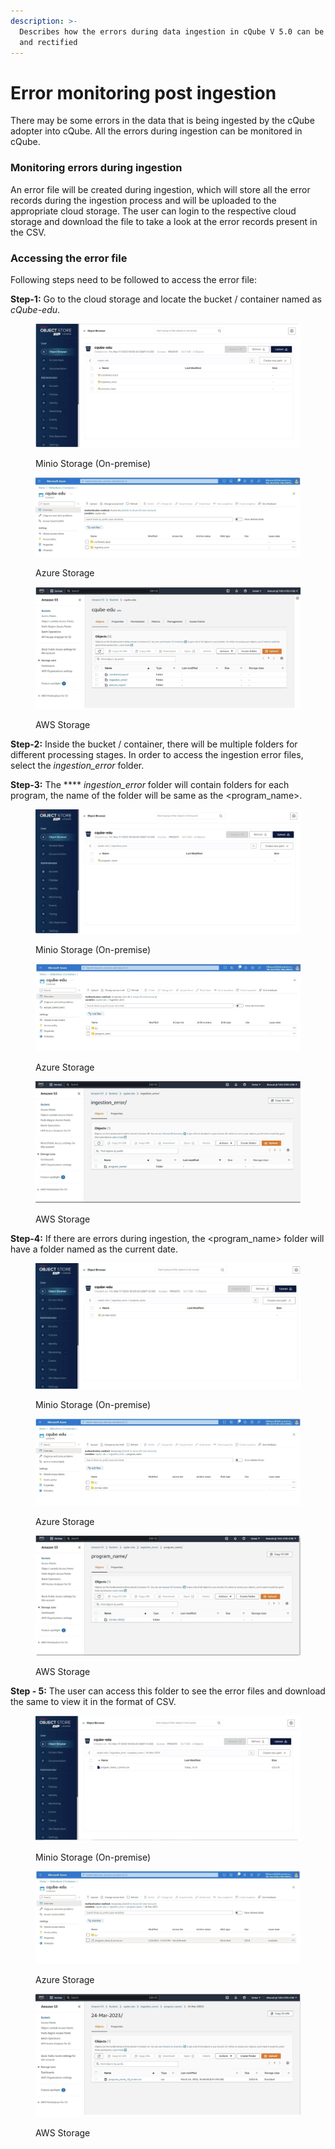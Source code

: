 ```yaml
---
description: >-
  Describes how the errors during data ingestion in cQube V 5.0 can be monitored
  and rectified
---
```


# Error monitoring post ingestion

There may be some errors in the data that is being ingested by the cQube adopter into cQube. All the errors during ingestion can be monitored in cQube.

### Monitoring errors during ingestion

An error file will be created during ingestion, which will store all the error records during the ingestion process and will be uploaded to the appropriate cloud storage. The user can login to the respective cloud storage and download the file to take a look at the error records present in the CSV.&#x20;

### Accessing the error file

Following steps need to be followed to access the error file:

**Step-1:** Go to the cloud storage and locate the bucket / container named as _cQube-edu_.

<figure><img src="../.gitbook/assets/image (16).png" alt=""><figcaption><p>Minio Storage (On-premise)</p></figcaption></figure>

<figure><img src="../.gitbook/assets/image (28).png" alt=""><figcaption><p>Azure Storage</p></figcaption></figure>

<figure><img src="../.gitbook/assets/image (4).png" alt=""><figcaption><p>AWS Storage</p></figcaption></figure>

**Step-2:** Inside the bucket / container, there will be multiple folders for different processing stages. In order to access the ingestion error files, select the _ingestion\_error_ folder.&#x20;

**Step-3:** The **** _ingestion\_error_ folder will contain folders for each program, the name of the folder will be same as the \<program\_name>.

<figure><img src="../.gitbook/assets/image (27).png" alt=""><figcaption><p>Minio Storage (On-premise)</p></figcaption></figure>

<figure><img src="../.gitbook/assets/image (12) (2).png" alt=""><figcaption><p>Azure Storage</p></figcaption></figure>

<figure><img src="../.gitbook/assets/image (5) (2).png" alt=""><figcaption><p>AWS Storage</p></figcaption></figure>

**Step-4:** If there are errors during ingestion, the \<program\_name> folder will have a folder named as the current date.&#x20;

<figure><img src="../.gitbook/assets/image (3) (3).png" alt=""><figcaption><p>Minio Storage (On-premise)</p></figcaption></figure>

<figure><img src="../.gitbook/assets/image (1) (1).png" alt=""><figcaption><p>Azure Storage</p></figcaption></figure>

<figure><img src="../.gitbook/assets/image (7).png" alt=""><figcaption><p>AWS Storage</p></figcaption></figure>

**Step - 5:** The user can access this folder to see the error files and download the same to view it in the format of CSV.

<figure><img src="../.gitbook/assets/image (25).png" alt=""><figcaption><p>Minio Storage (On-premise)</p></figcaption></figure>

<figure><img src="../.gitbook/assets/image (26).png" alt=""><figcaption><p>Azure Storage</p></figcaption></figure>

<figure><img src="../.gitbook/assets/image (2).png" alt=""><figcaption><p>AWS Storage</p></figcaption></figure>
